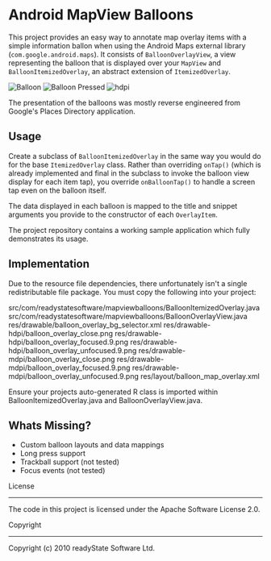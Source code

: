 Android MapView Balloons
========================

This project provides an easy way to annotate map overlay items with a simple information ballon when using the Android Maps external library (`com.google.android.maps`). It consists of `BalloonOverlayView`, a view representing the balloon that is displayed over your `MapView` and `BalloonItemizedOverlay`, an abstract extension of `ItemizedOverlay`.

![Balloon](http://jeffgilfelt.com/mapviewballoons/device-balloon1.png "Balloon")
![Balloon Pressed](http://jeffgilfelt.com/mapviewballoons/device-balloon2.png "Balloon Pressed")
![hdpi](http://jeffgilfelt.com/mapviewballoons/device-balloon-hdpi.png "hdpi")

The presentation of the balloons was mostly reverse engineered from Google's Places Directory application. 

Usage
-----

Create a subclass of `BalloonItemizedOverlay` in the same way you would do for the base `ItemizedOverlay` class. Rather than overriding `onTap()` (which is already implemented and final in the subclass to invoke the balloon view display for each item tap), you override `onBalloonTap()` to handle a screen tap even on the balloon itself.

The data displayed in each balloon is mapped to the title and snippet arguments you provide to the constructor of each `OverlayItem`.

The project repository contains a working sample application which fully demonstrates its usage.

Implementation
--------------

Due to the resource file dependencies, there unfortunately isn't a single redistributable file package. You must copy the following into your project:

src/com/readystatesoftware/mapviewballoons/BalloonItemizedOverlay.java
src/com/readystatesoftware/mapviewballoons/BalloonOverlayView.java
res/drawable/balloon_overlay_bg_selector.xml
res/drawable-hdpi/balloon_overlay_close.png
res/drawable-hdpi/balloon_overlay_focused.9.png
res/drawable-hdpi/balloon_overlay_unfocused.9.png
res/drawable-mdpi/balloon_overlay_close.png
res/drawable-mdpi/balloon_overlay_focused.9.png
res/drawable-mdpi/balloon_overlay_unfocused.9.png
res/layout/balloon_map_overlay.xml

Ensure your projects auto-generated R class is imported within BalloonItemizedOverlay.java and BalloonOverlayView.java.

Whats Missing?
--------------

* Custom balloon layouts and data mappings
* Long press support
* Trackball support (not tested)
* Focus events (not tested)

License
_______

The code in this project is licensed under the Apache Software License 2.0.

Copyright
_________

Copyright (c) 2010 readyState Software Ltd.
